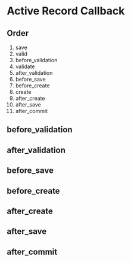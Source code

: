 # Active Record Callback
## Order

1. save
1. valid
1. before_validation
1. validate
1. after_validation
1. before_save
1. before_create
1. create
1. after_create
1. after_save
1. after_commit

## before_validation
## after_validation
## before_save
## before_create
## after_create
## after_save
## after_commit
